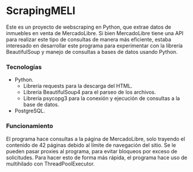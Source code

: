 # ScrapingMELI
Este es un proyecto de webscraping  en Python, que extrae datos de inmuebles en venta de MercadoLibre. Si bien MercadoLibre tiene una API para realizar este tipo de consultas de manera más eficiente, estaba interesado en desarrollar este programa para experimentar con la librería BeautifulSoup y manejo de consultas a bases de datos usando Python. 

### Tecnologías
- Python. 
    - Librería requests para la descarga del HTML. 
    - Librería BeautifulSoup4 para el parseo de los archivos.
    - Librería psycopg3 para la conexión y ejecución de consultas a la base de datos.
- PostgreSQL.

### Funcionamiento
El programa hace consultas a la página de MercadoLibre, solo trayendo el contenido de 42 páginas debido al límite de navegación del sitio. Se le pueden pasar proxies al programa, para evitar bloqueos por exceso de solicitudes. Para hacer esto de forma más rápida, el programa hace uso de multihilado con ThreadPoolExecutor.
